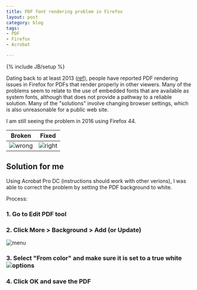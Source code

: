 ```yaml
---
title: PDF font rendering problem in Firefox
layout: post
category: blog
tags:
- PDF
- Firefox
- Acrobat

---
```

{% include JB/setup %}

Dating back to at least 2013 ([ref](https://support.mozilla.org/en-US/questions/954489)), people have reported PDF rendering issues in Firefox for PDFs that render properly in other viewers.
Many of the problems seem to relate to the use of embedded fonts that are available as system fonts, although that does not provide a pathway to a reliable solution.
Many of the "solutions" involve changing browser settings, which is also unreasonable for a public web site.

I am still seeing the problem in 2016 using Firefox 44.

| Broken | Fixed |
| ------ | ----- |
| ![wrong](http://www.witti.ws/assets/files/firefox-pdf-antialias-bad.png) | ![right](http://www.witti.ws/assets/files/firefox-pdf-antialias-good.png) |

## Solution for me

Using Acrobat Pro DC (instructions should work with other verions), I was able to correct the problem by setting the PDF background to white.

Process:

### 1. Go to Edit PDF tool
### 2. Click More > Background > Add (or Update)
![menu](http://www.witti.ws/assets/files/firefox-pdf-antialias-menu.png)

### 3. Select "From color" and make sure it is set to a true white ![options](http://www.witti.ws/assets/files/firefox-pdf-antialias-color.png)
### 4. Click OK and save the PDF
